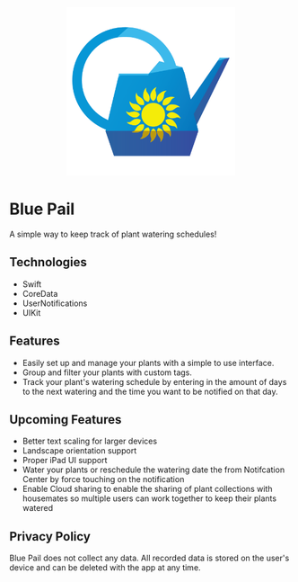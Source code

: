 <p align="center">
  <img width="300" height="300" src="https://github.com/Davidwallacesadler/BluePail/blob/master/LargeAppLogo.png?raw=true">
</p>

# Blue Pail
A simple way to keep track of plant watering schedules!
## Technologies
* Swift
* CoreData
* UserNotifications
* UIKit
## Features
* Easily set up and manage your plants with a simple to use interface.
* Group and filter your plants with custom tags. 
* Track your plant's watering schedule by entering in the amount of days to the next watering and the time you want to be notified on that day.
## Upcoming Features
* Better text scaling for larger devices
* Landscape orientation support
* Proper iPad UI support
* Water your plants or reschedule the watering date the from Notifcation Center by force touching on the notification
* Enable Cloud sharing to enable the sharing of plant collections with housemates so multiple users can work together to keep their plants watered
## Privacy Policy
Blue Pail does not collect any data. All recorded data is stored on the user's device and can be deleted with the app at any time.
